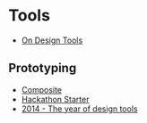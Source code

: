 # Tools

* [On Design Tools](https://speakerdeck.com/joshpuckett/on-design-tools)

## Prototyping

* [Composite](http://www.getcomposite.com/)
* [Hackathon Starter](https://github.com/sahat/hackathon-starter)
* [2014 - The year of design tools](https://medium.com/@extremelyn/2014-the-year-of-design-tools-3c449d771e62)